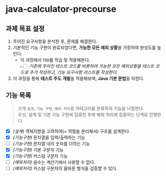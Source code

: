# java-calculator-precourse

## 과제 목표 설정

1. 주어진 요구사항을 분석한 후, 문제를 해결한다.
2. 기본적인 기능 구현이 완료되었다면, **가능한 모든 예외 상황**을 가정하여 완성도를 높인다.
   - 이 과정에서 `TDD`를 학습 및 적용해본다.  
     👉🏻 _기존에 주어진 테스트 코드를 비롯하여 가능한 모든 예외상황을 테스트 코드로 추가 작성하고, 기능 요구사항 리스트를 작성한다._
3. 이 과정을 통해 **테스트 주도 개발**을 적용해보며, **Java 기본 문법**을 익힌다.

## 기능 목록

> 크게 `설계`, `기능 구현`, `예외 처리`로 카테고리를 분류하여 기능을 나열한다.  
> 우선, 설계 및 기본 기능 구현에 집중한 후에 예외 처리에 집중하는 단계로 진행한다.

- [x] _(설계)_ 객체지향을 고려하여(= 역할을 분리해서) 구조를 설계한다.
- [x] _(기능구현)_ 문자열을 입력/출력하는 기능
- [ ] _(기능구현)_ 문자열 내의 숫자를 더하는 기능
- [x] _(기능구현)_ 기본 구분자 기능
- [x] _(기능구현)_ 커스텀 구분자 기능
- [ ] _(예외처리)_ 음수는 계산기에서 사용할 수 없다.
- [ ] _(예외처리)_ 커스텀 구분자의 올바른 형식을 검증할 수 있다.
